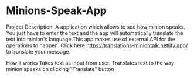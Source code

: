 # Minions-Speak-App

Project Description:
A application which allows to see how minion speaks. You just have to enter the text and the app will automatically translate the text into minion's language.This app makes use of external API for the operations to happen.
Click here https://translations-miniontalk.netlify.app/ to translate your message.

How it works
Takes text as input from user.
Translates text to the way minion speaks on clicking "Translate" button

